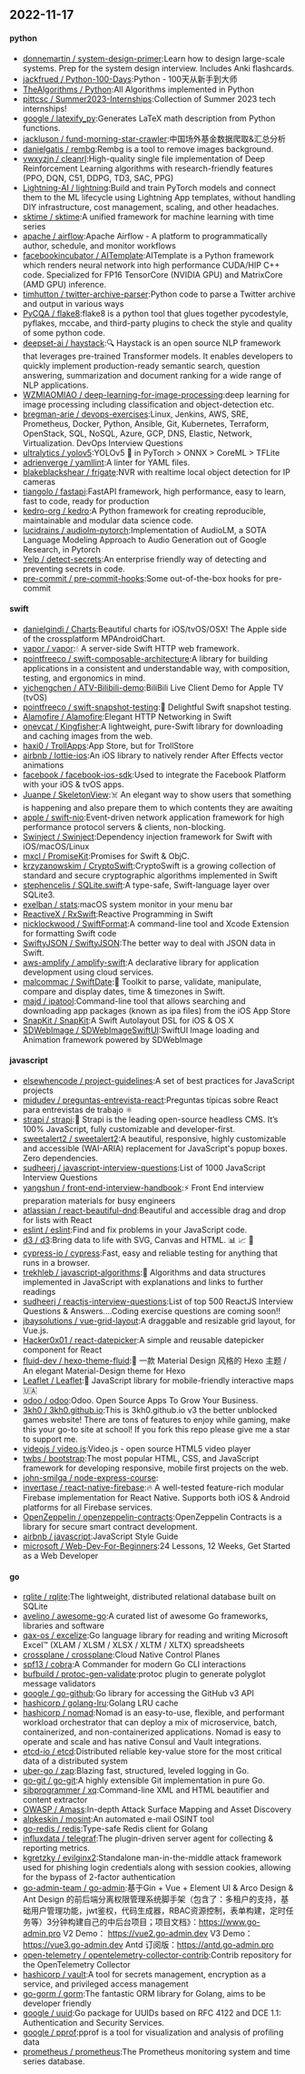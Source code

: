 ## 2022-11-17

#### python
* [donnemartin / system-design-primer](https://github.com/donnemartin/system-design-primer):Learn how to design large-scale systems. Prep for the system design interview. Includes Anki flashcards.
* [jackfrued / Python-100-Days](https://github.com/jackfrued/Python-100-Days):Python - 100天从新手到大师
* [TheAlgorithms / Python](https://github.com/TheAlgorithms/Python):All Algorithms implemented in Python
* [pittcsc / Summer2023-Internships](https://github.com/pittcsc/Summer2023-Internships):Collection of Summer 2023 tech internships!
* [google / latexify_py](https://github.com/google/latexify_py):Generates LaTeX math description from Python functions.
* [jackluson / fund-morning-star-crawler](https://github.com/jackluson/fund-morning-star-crawler):中国场外基金数据爬取&汇总分析
* [danielgatis / rembg](https://github.com/danielgatis/rembg):Rembg is a tool to remove images background.
* [vwxyzjn / cleanrl](https://github.com/vwxyzjn/cleanrl):High-quality single file implementation of Deep Reinforcement Learning algorithms with research-friendly features (PPO, DQN, C51, DDPG, TD3, SAC, PPG)
* [Lightning-AI / lightning](https://github.com/Lightning-AI/lightning):Build and train PyTorch models and connect them to the ML lifecycle using Lightning App templates, without handling DIY infrastructure, cost management, scaling, and other headaches.
* [sktime / sktime](https://github.com/sktime/sktime):A unified framework for machine learning with time series
* [apache / airflow](https://github.com/apache/airflow):Apache Airflow - A platform to programmatically author, schedule, and monitor workflows
* [facebookincubator / AITemplate](https://github.com/facebookincubator/AITemplate):AITemplate is a Python framework which renders neural network into high performance CUDA/HIP C++ code. Specialized for FP16 TensorCore (NVIDIA GPU) and MatrixCore (AMD GPU) inference.
* [timhutton / twitter-archive-parser](https://github.com/timhutton/twitter-archive-parser):Python code to parse a Twitter archive and output in various ways
* [PyCQA / flake8](https://github.com/PyCQA/flake8):flake8 is a python tool that glues together pycodestyle, pyflakes, mccabe, and third-party plugins to check the style and quality of some python code.
* [deepset-ai / haystack](https://github.com/deepset-ai/haystack):🔍
Haystack is an open source NLP framework that leverages pre-trained Transformer models. It enables developers to quickly implement production-ready semantic search, question answering, summarization and document ranking for a wide range of NLP applications.
* [WZMIAOMIAO / deep-learning-for-image-processing](https://github.com/WZMIAOMIAO/deep-learning-for-image-processing):deep learning for image processing including classification and object-detection etc.
* [bregman-arie / devops-exercises](https://github.com/bregman-arie/devops-exercises):Linux, Jenkins, AWS, SRE, Prometheus, Docker, Python, Ansible, Git, Kubernetes, Terraform, OpenStack, SQL, NoSQL, Azure, GCP, DNS, Elastic, Network, Virtualization. DevOps Interview Questions
* [ultralytics / yolov5](https://github.com/ultralytics/yolov5):YOLOv5
🚀
in PyTorch > ONNX > CoreML > TFLite
* [adrienverge / yamllint](https://github.com/adrienverge/yamllint):A linter for YAML files.
* [blakeblackshear / frigate](https://github.com/blakeblackshear/frigate):NVR with realtime local object detection for IP cameras
* [tiangolo / fastapi](https://github.com/tiangolo/fastapi):FastAPI framework, high performance, easy to learn, fast to code, ready for production
* [kedro-org / kedro](https://github.com/kedro-org/kedro):A Python framework for creating reproducible, maintainable and modular data science code.
* [lucidrains / audiolm-pytorch](https://github.com/lucidrains/audiolm-pytorch):Implementation of AudioLM, a SOTA Language Modeling Approach to Audio Generation out of Google Research, in Pytorch
* [Yelp / detect-secrets](https://github.com/Yelp/detect-secrets):An enterprise friendly way of detecting and preventing secrets in code.
* [pre-commit / pre-commit-hooks](https://github.com/pre-commit/pre-commit-hooks):Some out-of-the-box hooks for pre-commit

#### swift
* [danielgindi / Charts](https://github.com/danielgindi/Charts):Beautiful charts for iOS/tvOS/OSX! The Apple side of the crossplatform MPAndroidChart.
* [vapor / vapor](https://github.com/vapor/vapor):💧
A server-side Swift HTTP web framework.
* [pointfreeco / swift-composable-architecture](https://github.com/pointfreeco/swift-composable-architecture):A library for building applications in a consistent and understandable way, with composition, testing, and ergonomics in mind.
* [yichengchen / ATV-Bilibili-demo](https://github.com/yichengchen/ATV-Bilibili-demo):BiliBili Live Client Demo for Apple TV (tvOS)
* [pointfreeco / swift-snapshot-testing](https://github.com/pointfreeco/swift-snapshot-testing):📸
Delightful Swift snapshot testing.
* [Alamofire / Alamofire](https://github.com/Alamofire/Alamofire):Elegant HTTP Networking in Swift
* [onevcat / Kingfisher](https://github.com/onevcat/Kingfisher):A lightweight, pure-Swift library for downloading and caching images from the web.
* [haxi0 / TrollApps](https://github.com/haxi0/TrollApps):App Store, but for TrollStore
* [airbnb / lottie-ios](https://github.com/airbnb/lottie-ios):An iOS library to natively render After Effects vector animations
* [facebook / facebook-ios-sdk](https://github.com/facebook/facebook-ios-sdk):Used to integrate the Facebook Platform with your iOS & tvOS apps.
* [Juanpe / SkeletonView](https://github.com/Juanpe/SkeletonView):☠️
An elegant way to show users that something is happening and also prepare them to which contents they are awaiting
* [apple / swift-nio](https://github.com/apple/swift-nio):Event-driven network application framework for high performance protocol servers & clients, non-blocking.
* [Swinject / Swinject](https://github.com/Swinject/Swinject):Dependency injection framework for Swift with iOS/macOS/Linux
* [mxcl / PromiseKit](https://github.com/mxcl/PromiseKit):Promises for Swift & ObjC.
* [krzyzanowskim / CryptoSwift](https://github.com/krzyzanowskim/CryptoSwift):CryptoSwift is a growing collection of standard and secure cryptographic algorithms implemented in Swift
* [stephencelis / SQLite.swift](https://github.com/stephencelis/SQLite.swift):A type-safe, Swift-language layer over SQLite3.
* [exelban / stats](https://github.com/exelban/stats):macOS system monitor in your menu bar
* [ReactiveX / RxSwift](https://github.com/ReactiveX/RxSwift):Reactive Programming in Swift
* [nicklockwood / SwiftFormat](https://github.com/nicklockwood/SwiftFormat):A command-line tool and Xcode Extension for formatting Swift code
* [SwiftyJSON / SwiftyJSON](https://github.com/SwiftyJSON/SwiftyJSON):The better way to deal with JSON data in Swift.
* [aws-amplify / amplify-swift](https://github.com/aws-amplify/amplify-swift):A declarative library for application development using cloud services.
* [malcommac / SwiftDate](https://github.com/malcommac/SwiftDate):🐔
Toolkit to parse, validate, manipulate, compare and display dates, time & timezones in Swift.
* [majd / ipatool](https://github.com/majd/ipatool):Command-line tool that allows searching and downloading app packages (known as ipa files) from the iOS App Store
* [SnapKit / SnapKit](https://github.com/SnapKit/SnapKit):A Swift Autolayout DSL for iOS & OS X
* [SDWebImage / SDWebImageSwiftUI](https://github.com/SDWebImage/SDWebImageSwiftUI):SwiftUI Image loading and Animation framework powered by SDWebImage

#### javascript
* [elsewhencode / project-guidelines](https://github.com/elsewhencode/project-guidelines):A set of best practices for JavaScript projects
* [midudev / preguntas-entrevista-react](https://github.com/midudev/preguntas-entrevista-react):Preguntas típicas sobre React para entrevistas de trabajo
⚛️
* [strapi / strapi](https://github.com/strapi/strapi):🚀
Strapi is the leading open-source headless CMS. It’s 100% JavaScript, fully customizable and developer-first.
* [sweetalert2 / sweetalert2](https://github.com/sweetalert2/sweetalert2):A beautiful, responsive, highly customizable and accessible (WAI-ARIA) replacement for JavaScript's popup boxes. Zero dependencies.
* [sudheerj / javascript-interview-questions](https://github.com/sudheerj/javascript-interview-questions):List of 1000 JavaScript Interview Questions
* [yangshun / front-end-interview-handbook](https://github.com/yangshun/front-end-interview-handbook):⚡️
Front End interview preparation materials for busy engineers
* [atlassian / react-beautiful-dnd](https://github.com/atlassian/react-beautiful-dnd):Beautiful and accessible drag and drop for lists with React
* [eslint / eslint](https://github.com/eslint/eslint):Find and fix problems in your JavaScript code.
* [d3 / d3](https://github.com/d3/d3):Bring data to life with SVG, Canvas and HTML.
📊
📈
🎉
* [cypress-io / cypress](https://github.com/cypress-io/cypress):Fast, easy and reliable testing for anything that runs in a browser.
* [trekhleb / javascript-algorithms](https://github.com/trekhleb/javascript-algorithms):📝
Algorithms and data structures implemented in JavaScript with explanations and links to further readings
* [sudheerj / reactjs-interview-questions](https://github.com/sudheerj/reactjs-interview-questions):List of top 500 ReactJS Interview Questions & Answers....Coding exercise questions are coming soon!!
* [jbaysolutions / vue-grid-layout](https://github.com/jbaysolutions/vue-grid-layout):A draggable and resizable grid layout, for Vue.js.
* [Hacker0x01 / react-datepicker](https://github.com/Hacker0x01/react-datepicker):A simple and reusable datepicker component for React
* [fluid-dev / hexo-theme-fluid](https://github.com/fluid-dev/hexo-theme-fluid):🌊
一款 Material Design 风格的 Hexo 主题 / An elegant Material-Design theme for Hexo
* [Leaflet / Leaflet](https://github.com/Leaflet/Leaflet):🍃
JavaScript library for mobile-friendly interactive maps
🇺🇦
* [odoo / odoo](https://github.com/odoo/odoo):Odoo. Open Source Apps To Grow Your Business.
* [3kh0 / 3kh0.github.io](https://github.com/3kh0/3kh0.github.io):This is 3kh0.github.io v3 the better unblocked games website! There are tons of features to enjoy while gaming, make this your go-to site at school! If you fork this repo please give me a star to support me.
* [videojs / video.js](https://github.com/videojs/video.js):Video.js - open source HTML5 video player
* [twbs / bootstrap](https://github.com/twbs/bootstrap):The most popular HTML, CSS, and JavaScript framework for developing responsive, mobile first projects on the web.
* [john-smilga / node-express-course](https://github.com/john-smilga/node-express-course):
* [invertase / react-native-firebase](https://github.com/invertase/react-native-firebase):🔥
A well-tested feature-rich modular Firebase implementation for React Native. Supports both iOS & Android platforms for all Firebase services.
* [OpenZeppelin / openzeppelin-contracts](https://github.com/OpenZeppelin/openzeppelin-contracts):OpenZeppelin Contracts is a library for secure smart contract development.
* [airbnb / javascript](https://github.com/airbnb/javascript):JavaScript Style Guide
* [microsoft / Web-Dev-For-Beginners](https://github.com/microsoft/Web-Dev-For-Beginners):24 Lessons, 12 Weeks, Get Started as a Web Developer

#### go
* [rqlite / rqlite](https://github.com/rqlite/rqlite):The lightweight, distributed relational database built on SQLite
* [avelino / awesome-go](https://github.com/avelino/awesome-go):A curated list of awesome Go frameworks, libraries and software
* [qax-os / excelize](https://github.com/qax-os/excelize):Go language library for reading and writing Microsoft Excel™ (XLAM / XLSM / XLSX / XLTM / XLTX) spreadsheets
* [crossplane / crossplane](https://github.com/crossplane/crossplane):Cloud Native Control Planes
* [spf13 / cobra](https://github.com/spf13/cobra):A Commander for modern Go CLI interactions
* [bufbuild / protoc-gen-validate](https://github.com/bufbuild/protoc-gen-validate):protoc plugin to generate polyglot message validators
* [google / go-github](https://github.com/google/go-github):Go library for accessing the GitHub v3 API
* [hashicorp / golang-lru](https://github.com/hashicorp/golang-lru):Golang LRU cache
* [hashicorp / nomad](https://github.com/hashicorp/nomad):Nomad is an easy-to-use, flexible, and performant workload orchestrator that can deploy a mix of microservice, batch, containerized, and non-containerized applications. Nomad is easy to operate and scale and has native Consul and Vault integrations.
* [etcd-io / etcd](https://github.com/etcd-io/etcd):Distributed reliable key-value store for the most critical data of a distributed system
* [uber-go / zap](https://github.com/uber-go/zap):Blazing fast, structured, leveled logging in Go.
* [go-git / go-git](https://github.com/go-git/go-git):A highly extensible Git implementation in pure Go.
* [sibprogrammer / xq](https://github.com/sibprogrammer/xq):Command-line XML and HTML beautifier and content extractor
* [OWASP / Amass](https://github.com/OWASP/Amass):In-depth Attack Surface Mapping and Asset Discovery
* [alpkeskin / mosint](https://github.com/alpkeskin/mosint):An automated e-mail OSINT tool
* [go-redis / redis](https://github.com/go-redis/redis):Type-safe Redis client for Golang
* [influxdata / telegraf](https://github.com/influxdata/telegraf):The plugin-driven server agent for collecting & reporting metrics.
* [kgretzky / evilginx2](https://github.com/kgretzky/evilginx2):Standalone man-in-the-middle attack framework used for phishing login credentials along with session cookies, allowing for the bypass of 2-factor authentication
* [go-admin-team / go-admin](https://github.com/go-admin-team/go-admin):基于Gin + Vue + Element UI & Arco Design & Ant Design 的前后端分离权限管理系统脚手架（包含了：多租户的支持，基础用户管理功能，jwt鉴权，代码生成器，RBAC资源控制，表单构建，定时任务等）3分钟构建自己的中后台项目；项目文档》：https://www.go-admin.pro V2 Demo： https://vue2.go-admin.dev V3 Demo： https://vue3.go-admin.dev Antd 订阅版：https://antd.go-admin.pro
* [open-telemetry / opentelemetry-collector-contrib](https://github.com/open-telemetry/opentelemetry-collector-contrib):Contrib repository for the OpenTelemetry Collector
* [hashicorp / vault](https://github.com/hashicorp/vault):A tool for secrets management, encryption as a service, and privileged access management
* [go-gorm / gorm](https://github.com/go-gorm/gorm):The fantastic ORM library for Golang, aims to be developer friendly
* [google / uuid](https://github.com/google/uuid):Go package for UUIDs based on RFC 4122 and DCE 1.1: Authentication and Security Services.
* [google / pprof](https://github.com/google/pprof):pprof is a tool for visualization and analysis of profiling data
* [prometheus / prometheus](https://github.com/prometheus/prometheus):The Prometheus monitoring system and time series database.
